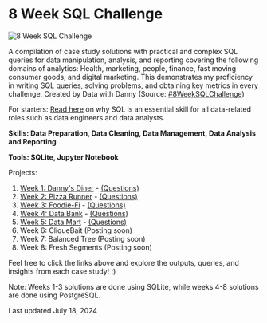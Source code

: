 # 8 Week SQL Challenge

![8 Week SQL Challenge](https://github.com/20100215/8_Week_SQL_Challenge/assets/84717650/32e1f6a2-e641-41ca-b4d1-8901a2f42a20)

A compilation of case study solutions with practical and complex SQL queries for data manipulation, analysis, and reporting covering the following domains of analytics: Health, marketing, people, finance, fast moving consumer goods, and digital marketing. This demonstrates my proficiency in writing SQL queries, solving problems, and obtaining key metrics in every challenge. Created by Data with Danny (Source: [#8WeekSQLChallenge](https://8weeksqlchallenge.com/))

For starters: [Read here](https://www.quanthub.com/why-is-sql-important-for-data-management-and-analysis/) on why SQL is an essential skill for all data-related roles such as data engineers and data analysts.

**Skills: Data Preparation, Data Cleaning, Data Management, Data Analysis and Reporting**

**Tools: SQLite, Jupyter Notebook**

Projects:
 1. [Week 1: Danny's Diner](https://github.com/20100215/8_Week_SQL_Challenge/blob/main/Week%201%20(Danny's%20Diner)/week1.ipynb) - [(Questions)](https://8weeksqlchallenge.com/case-study-1/)
 2. [Week 2: Pizza Runner](https://github.com/20100215/8_Week_SQL_Challenge/blob/main/Week%202%20(Pizza%20Runner)/week2.ipynb) - [(Questions)](https://8weeksqlchallenge.com/case-study-2/)
 3. [Week 3: Foodie-Fi](https://github.com/20100215/8_Week_SQL_Challenge/blob/main/Week%203%20(Foodie-Fi)/week3.ipynb) - [(Questions)](https://8weeksqlchallenge.com/case-study-3/)
 4. [Week 4: Data Bank](https://github.com/20100215/8_Week_SQL_Challenge/blob/main/Week%204%20(Data%20Bank)/week4.ipynb) - [(Questions)](https://8weeksqlchallenge.com/case-study-4/)
 5. [Week 5: Data Mart](https://github.com/20100215/8_Week_SQL_Challenge/blob/main/Week%205%20(Data%20Mart)/week5.ipynb) - [(Questions)](https://8weeksqlchallenge.com/case-study-5/)
 6. Week 6: CliqueBait (Posting soon)
 7. Week 7: Balanced Tree (Posting soon)
 8. Week 8: Fresh Segments (Posting soon)

Feel free to click the links above and explore the outputs, queries, and insights from each case study! :)

Note: Weeks 1-3 solutions are done using SQLite, while weeks 4-8 solutions are done using PostgreSQL.

Last updated July 18, 2024
